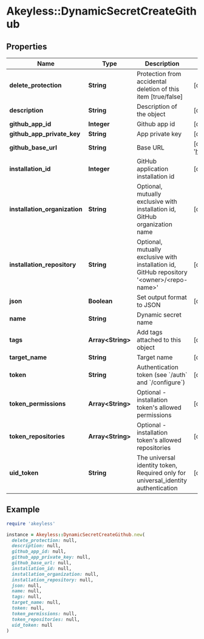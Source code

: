 # Akeyless::DynamicSecretCreateGithub

## Properties

| Name | Type | Description | Notes |
| ---- | ---- | ----------- | ----- |
| **delete_protection** | **String** | Protection from accidental deletion of this item [true/false] | [optional] |
| **description** | **String** | Description of the object | [optional] |
| **github_app_id** | **Integer** | Github app id | [optional] |
| **github_app_private_key** | **String** | App private key | [optional] |
| **github_base_url** | **String** | Base URL | [optional][default to &#39;https://api.github.com/&#39;] |
| **installation_id** | **Integer** | GitHub application installation id | [optional] |
| **installation_organization** | **String** | Optional, mutually exclusive with installation id, GitHub organization name | [optional] |
| **installation_repository** | **String** | Optional, mutually exclusive with installation id, GitHub repository &#39;&lt;owner&gt;/&lt;repo-name&gt;&#39; | [optional] |
| **json** | **Boolean** | Set output format to JSON | [optional][default to false] |
| **name** | **String** | Dynamic secret name |  |
| **tags** | **Array&lt;String&gt;** | Add tags attached to this object | [optional] |
| **target_name** | **String** | Target name | [optional] |
| **token** | **String** | Authentication token (see &#x60;/auth&#x60; and &#x60;/configure&#x60;) | [optional] |
| **token_permissions** | **Array&lt;String&gt;** | Optional - installation token&#39;s allowed permissions | [optional] |
| **token_repositories** | **Array&lt;String&gt;** | Optional - installation token&#39;s allowed repositories | [optional] |
| **uid_token** | **String** | The universal identity token, Required only for universal_identity authentication | [optional] |

## Example

```ruby
require 'akeyless'

instance = Akeyless::DynamicSecretCreateGithub.new(
  delete_protection: null,
  description: null,
  github_app_id: null,
  github_app_private_key: null,
  github_base_url: null,
  installation_id: null,
  installation_organization: null,
  installation_repository: null,
  json: null,
  name: null,
  tags: null,
  target_name: null,
  token: null,
  token_permissions: null,
  token_repositories: null,
  uid_token: null
)
```

